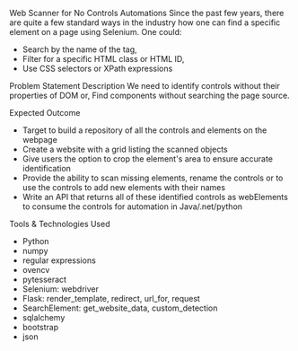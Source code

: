 Web Scanner for No Controls Automations
Since the past few years, there are quite a few standard ways in the industry how one can find a specific element on a page using Selenium. One could:
- Search by the name of the tag,
- Filter for a specific HTML class or HTML ID,
- Use CSS selectors or XPath expressions

Problem Statement Description
We need to identify controls without their properties of DOM or,
Find components without searching the page source.

Expected Outcome
- Target to build a repository of all the controls and elements on the webpage
- Create a website with a grid listing the scanned objects
- Give users the option to crop the element's area to ensure accurate identification
- Provide the ability to scan missing elements, rename the controls or to use the controls to add new elements with their names
- Write an API that returns all of these identified controls as webElements to consume the controls for automation in Java/.net/python


Tools & Technologies Used
- Python
- numpy
- regular expressions
- ovencv
- pytesseract
- Selenium: webdriver
- Flask: render_template, redirect, url_for, request
- SearchElement: get_website_data, custom_detection
- sqlalchemy
- bootstrap
- json
